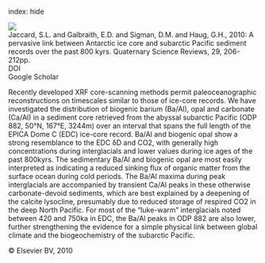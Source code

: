 index: hide

<div class="Citation">
    <div class="Citation-thumb CitationThumb-linked"  data-href="https://doi.org/10.1016/j.quascirev.2009.10.007">
      <img src="https://static.claimspace.cloud/climate-study-static/refs/thumbs/5/Jaccard_et_al_2010-thumb.png" />
    </div>

  <div class="Citation-body">
    <div class="Citation-text">Jaccard, S.L. and Galbraith, E.D. and Sigman, D.M. and Haug, G.H., 2010: A pervasive link between Antarctic ice core and subarctic Pacific sediment records over the past 800 kyrs. <span class="Article-journal">Quaternary Science Reviews, </span><span class="Article-volume">29, </span>206-212pp.</div>
    <div class="Citation-links">
      <div class="CitationLink" data-href="https://doi.org/10.1016/j.quascirev.2009.10.007">
        <div class="CitationLink-icon CitationLink-Doi"></div>
        <div class="CitationLink-text">DOI</div>
      </div>
      <div class="CitationLink" data-href="https://scholar.google.com/scholar?q=10.1016/j.quascirev.2009.10.007">
        <div class="CitationLink-icon CitationLink-Scholar"></div>
        <div class="CitationLink-text">Google Scholar</div>
      </div>
    </div>
  </div>
</div>

Recently developed XRF core-scanning methods permit paleoceanographic reconstructions on timescales similar to those of ice-core records. We have investigated the distribution of biogenic barium (Ba/Al), opal and carbonate (Ca/Al) in a sediment core retrieved from the abyssal subarctic Pacific (ODP 882, 50°N, 167°E, 3244m) over an interval that spans the full length of the EPICA Dome C (EDC) ice-core record. Ba/Al and biogenic opal show a strong resemblance to the EDC δD and CO2, with generally high concentrations during interglacials and lower values during ice ages of the past 800kyrs. The sedimentary Ba/Al and biogenic opal are most easily interpreted as indicating a reduced sinking flux of organic matter from the surface ocean during cold periods. The Ba/Al maxima during peak interglacials are accompanied by transient Ca/Al peaks in these otherwise carbonate-devoid sediments, which are best explained by a deepening of the calcite lysocline, presumably due to reduced storage of respired CO2 in the deep North Pacific. For most of the “luke-warm” interglacials noted between 420 and 750ka in EDC, the Ba/Al peaks in ODP 882 are also lower, further strengthening the evidence for a simple physical link between global climate and the biogeochemistry of the subarctic Pacific.

<div class="Citation-copy">
&copy; Elsevier BV, 2010
</div>